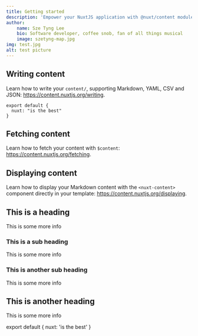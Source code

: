 ```yaml
---
title: Getting started
description: 'Empower your NuxtJS application with @nuxt/content module: write in a content/ directory and fetch your Markdown, JSON, YAML and CSV files through a MongoDB like API, acting as a Git-based Headless CMS.'
author: 
    name: Sze Tyng Lee
    bio: Software developer, coffee snob, fan of all things musical
    image: szetyng-map.jpg
img: test.jpg
alt: test picture
---
```


## Writing content

Learn how to write your `content/`, supporting Markdown, YAML, CSV and JSON: https://content.nuxtjs.org/writing.


```js[hello.js]
export default {
  nuxt: "is the best"
}
```



## Fetching content

Learn how to fetch your content with `$content`: https://content.nuxtjs.org/fetching.

## Displaying content

Learn how to display your Markdown content with the `<nuxt-content>` component directly in your template: https://content.nuxtjs.org/displaying.


## This is a heading

This is some more info

### This is a sub heading

This is some more info

### This is another sub heading

This is some more info

## This is another heading

This is some more info

export default {
  nuxt: 'is the best'
}